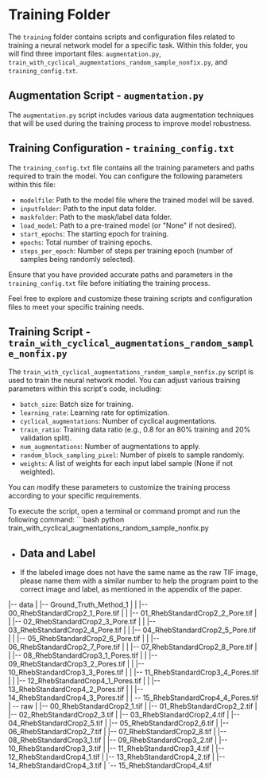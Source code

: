 # Training Folder

The `training` folder contains scripts and configuration files related to training a neural network model for a specific task. Within this folder, you will find three important files: `augmentation.py`, `train_with_cyclical_augmentations_random_sample_nonfix.py`, and `training_config.txt`.

## Augmentation Script - `augmentation.py`

The `augmentation.py` script includes various data augmentation techniques that will be used during the training process to improve model robustness.


## Training Configuration - `training_config.txt`

The `training_config.txt` file contains all the training parameters and paths required to train the model. You can configure the following parameters within this file:

- `modelfile`: Path to the model file where the trained model will be saved.
- `inputfolder`: Path to the input data folder.
- `maskfolder`: Path to the mask/label data folder.
- `load_model`: Path to a pre-trained model (or "None" if not desired).
- `start_epochs`: The starting epoch for training.
- `epochs`: Total number of training epochs.
- `steps_per_epoch`: Number of steps per training epoch (number of samples being randomly selected).

Ensure that you have provided accurate paths and parameters in the `training_config.txt` file before initiating the training process.

Feel free to explore and customize these training scripts and configuration files to meet your specific training needs.

## Training Script - `train_with_cyclical_augmentations_random_sample_nonfix.py`

The `train_with_cyclical_augmentations_random_sample_nonfix.py` script is used to train the neural network model. You can adjust various training parameters within this script's code, including:

- `batch_size`: Batch size for training.
- `learning_rate`: Learning rate for optimization.
- `cyclical_augmentations`: Number of cyclical augmentations.
- `train_ratio`: Training data ratio (e.g., 0.8 for an 80% training and 20% validation split).
- `num_augmentations`: Number of augmentations to apply.
- `random_block_sampling_pixel`: Number of pixels to sample randomly.
- `weights`: A list of weights for each input label sample (None if not weighted).

You can modify these parameters to customize the training process according to your specific requirements.

To execute the script, open a terminal or command prompt and run the following command:
    ```bash
    python train_with_cyclical_augmentations_random_sample_nonfix.py

- ## Data and Label

- If the labeled image does not have the same name as the raw TIF image, please name them with a similar number to help the program point to the correct image and label, as mentioned in the appendix of the paper.

|-- data
| |-- Ground_Truth_Method_1
| | |-- 00_RhebStandardCrop2_1_Pore.tif
| | |-- 01_RhebStandardCrop2_2_Pore.tif
| | |-- 02_RhebStandardCrop2_3_Pore.tif
| | |-- 03_RhebStandardCrop2_4_Pore.tif
| | |-- 04_RhebStandardCrop2_5_Pore.tif
| | |-- 05_RhebStandardCrop2_6_Pore.tif
| | |-- 06_RhebStandardCrop2_7_Pore.tif
| | |-- 07_RhebStandardCrop2_8_Pore.tif
| | |-- 08_RhebStandardCrop3_1_Pores.tif
| | |-- 09_RhebStandardCrop3_2_Pores.tif
| | |-- 10_RhebStandardCrop3_3_Pores.tif
| | |-- 11_RhebStandardCrop3_4_Pores.tif
| | |-- 12_RhebStandardCrop4_1_Pores.tif
| | |-- 13_RhebStandardCrop4_2_Pores.tif
| | |-- 14_RhebStandardCrop4_3_Pores.tif
| | -- 15_RhebStandardCrop4_4_Pores.tif | -- raw
| |-- 00_RhebStandardCrop2_1.tif
| |-- 01_RhebStandardCrop2_2.tif
| |-- 02_RhebStandardCrop2_3.tif
| |-- 03_RhebStandardCrop2_4.tif
| |-- 04_RhebStandardCrop2_5.tif
| |-- 05_RhebStandardCrop2_6.tif
| |-- 06_RhebStandardCrop2_7.tif
| |-- 07_RhebStandardCrop2_8.tif
| |-- 08_RhebStandardCrop3_1.tif
| |-- 09_RhebStandardCrop3_2.tif
| |-- 10_RhebStandardCrop3_3.tif
| |-- 11_RhebStandardCrop3_4.tif
| |-- 12_RhebStandardCrop4_1.tif
| |-- 13_RhebStandardCrop4_2.tif
| |-- 14_RhebStandardCrop4_3.tif
| `-- 15_RhebStandardCrop4_4.tif
